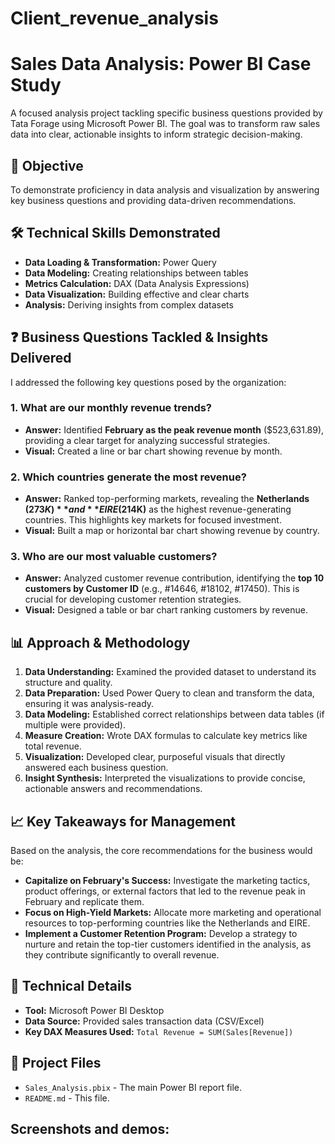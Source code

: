 # Client_revenue_analysis

# Sales Data Analysis: Power BI Case Study

A focused analysis project tackling specific business questions provided by Tata Forage using Microsoft Power BI. The goal was to transform raw sales data into clear, actionable insights to inform strategic decision-making.

## 🎯 Objective

To demonstrate proficiency in data analysis and visualization by answering key business questions and providing data-driven recommendations.

## 🛠️ Technical Skills Demonstrated

- **Data Loading & Transformation:** Power Query
- **Data Modeling:** Creating relationships between tables
- **Metrics Calculation:** DAX (Data Analysis Expressions)
- **Data Visualization:** Building effective and clear charts
- **Analysis:** Deriving insights from complex datasets

## ❓ Business Questions Tackled & Insights Delivered

I addressed the following key questions posed by the organization:

### 1. **What are our monthly revenue trends?**
   - **Answer:** Identified **February as the peak revenue month** ($523,631.89), providing a clear target for analyzing successful strategies.
   - **Visual:** Created a line or bar chart showing revenue by month.

### 2. **Which countries generate the most revenue?**
   - **Answer:** Ranked top-performing markets, revealing the **Netherlands ($273K)** and **EIRE ($214K)** as the highest revenue-generating countries. This highlights key markets for focused investment.
   - **Visual:** Built a map or horizontal bar chart showing revenue by country.

### 3. **Who are our most valuable customers?**
   - **Answer:** Analyzed customer revenue contribution, identifying the **top 10 customers by Customer ID** (e.g., #14646, #18102, #17450). This is crucial for developing customer retention strategies.
   - **Visual:** Designed a table or bar chart ranking customers by revenue.

## 📊 Approach & Methodology

1.  **Data Understanding:** Examined the provided dataset to understand its structure and quality.
2.  **Data Preparation:** Used Power Query to clean and transform the data, ensuring it was analysis-ready.
3.  **Data Modeling:** Established correct relationships between data tables (if multiple were provided).
4.  **Measure Creation:** Wrote DAX formulas to calculate key metrics like total revenue.
5.  **Visualization:** Developed clear, purposeful visuals that directly answered each business question.
6.  **Insight Synthesis:** Interpreted the visualizations to provide concise, actionable answers and recommendations.

## 📈 Key Takeaways for Management

Based on the analysis, the core recommendations for the business would be:
-   **Capitalize on February's Success:** Investigate the marketing tactics, product offerings, or external factors that led to the revenue peak in February and replicate them.
-   **Focus on High-Yield Markets:** Allocate more marketing and operational resources to top-performing countries like the Netherlands and EIRE.
-   **Implement a Customer Retention Program:** Develop a strategy to nurture and retain the top-tier customers identified in the analysis, as they contribute significantly to overall revenue.

## 🔧 Technical Details

-   **Tool:** Microsoft Power BI Desktop
-   **Data Source:** Provided sales transaction data (CSV/Excel)
-   **Key DAX Measures Used:** `Total Revenue = SUM(Sales[Revenue])`

## 📁 Project Files

-   `Sales_Analysis.pbix` - The main Power BI report file.
-   `README.md` - This file.
## Screenshots and demos: 
